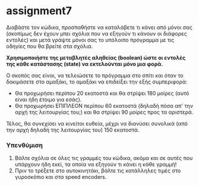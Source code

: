 # assignment7
Διαβάστε τον κώδικα, προσπαθήστε να καταλάβετε τι κάνει από μόνοι σας (σκοπίμως δεν έχουν μπει σχόλια που να εξηγούν τι κάνουν οι διάφορες εντολές) και μετά γράψτε μόνοι σας το υπόλοιπο πρόγραμμα με τις οδηγίες που θα βρείτε στα σχόλια.

**Χρησιμοποιήστε της μεταβλητές αληθείας (boolean) ώστε οι εντολές της κάθε κατάστασης (state) να εκτελούνται μόνο μια φορά.**

Ο σκοπός σας είναι, να τελειώσετε το πρόγραμμα στο σπίτι και όταν το δοκιμάσετε στο αμαξάκι, το αμαξάκι να επιδείξει
την εξής συμπεριφορά:
* Θα προχωρήσει περίπου 20 εκατοστά και θα στρίψει 180 μοίρες (αυτό είναι ήδη έτοιμο για εσάς).
* Θα προχωρήσει ΕΠΙΠΛΕΟΝ περίπου 60 εκατοστά (δηλαδή πόσα απ' την αρχή της λειτουργίας του;) και θα στρίψει 90 μοίρες προς τα αριστερά.

Τέλος, θα συνεχίσει να κινείται ευθεία, μέχρι να διανύσει συνολικά (από την αρχή δηλαδή της λειτουργίας του) 150 εκατοστά.

### Υπενθύμιση
1. Βάλτε σχόλια σε όλες τις γραμμές του κώδικα, ακόμα και σε αυτές που υπάρχουν ήδη εκεί, τα οποία να εξηγούν τι κάνει η κάθε γραμμή!
2. Πριν το τρέξετε στο αυτοκινητάκι, βάλτε τις κατάλληλες τιμές στο γυροσκόπιο και στα speed encoders.
